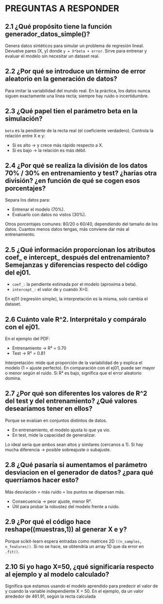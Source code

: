 # **PREGUNTAS A RESPONDER**

## **2.1 ¿Qué propósito tiene la función generador_datos_simple()?**
Genera datos sintéticos para simular un problema de regresión lineal. Devuelve pares (X, y) donde ```y = X*beta + error```. Sirve para entrenar y evaluar el modelo sin necesitar un dataset real.

## **2.2 ¿Por qué se introduce un término de error aleatorio en la generación de datos?**
Para imitar la variabilidad del mundo real. En la práctica, los datos nunca siguen exactamente una línea recta; siempre hay ruido o incertidumbre.


## **2.3 ¿Qué papel tien el parámetro beta en la simulación?**

``` beta ``` es la pendiente de la recta real (el coeficiente verdadero). Controla la relación entre X e y:

- Si es alto → y crece más rápido respecto a X.
- Si es bajo → la relación es más débil.

## **2.4 ¿Por qué se realiza la división de los datos 70% / 30% en entrenamiento y test? ¿harías otra división? ¿en función de qué se cogen esos porcentajes?**

Separa los datos para:

- Entrenar el modelo (70%).
- Evaluarlo con datos no vistos (30%).

Otros porcentajes comunes: 80/20 o 60/40, dependiendo del tamaño de los datos. Cuantos menos datos tengas, más conviene dar más al entrenamiento.

## **2.5 ¿Qué información proporcionan los atributos coef_ e intercept_ después del entrenamiento? Semejanzas y diferencias respecto del código del ej01.**

- ```coef_:``` la pendiente estimada por el modelo (aproxima a beta).
- ```intercept_:``` el valor de y cuando X=0.

En ej01 (regresión simple), la interpretación es la misma, solo cambia el dataset.

## **2.6 Cuánto vale R^2. Interprétalo y compáralo con el ej01.**

En el ejemplo del PDF:

- Entrenamiento → R² = 0.70
- Test → R² = 0.81

Interpretación: mide qué proporción de la variabilidad de y explica el modelo (1 = ajuste perfecto). En comparación con el ej01, puede ser mayor o menor según el ruido. Si R² es bajo, significa que el error aleatorio domina.

## **2.7 ¿Por qué son diferentes los valores de R^2 del test y del entrenamiento? ¿Qué valores desearíamos tener en ellos?**

Porque se evalúan en conjuntos distintos de datos.

- En entrenamiento, el modelo ajusta lo que ya vio.
- En test, mide la capacidad de generalizar.

Lo ideal sería que ambos sean altos y similares (cercanos a 1). Si hay mucha diferencia → posible sobreajuste o subajuste.

## **2.8 ¿Qué pasaría si aumentamos el parámetro desviacion en el generador de datos? ¿para qué querríamos hacer esto?**

Más desviación = más ruido = los puntos se dispersan más.

- Consecuencia → peor ajuste, menor R².
- Útil para probar la robustez del modelo frente a ruido.

## **2.9 ¿Por qué el código hace reshape((muestras,1)) al generar X e y?**

Porque scikit-learn espera entradas como matrices 2D ```((n_samples, n_features))```.
Si no se hace, se obtendría un array 1D que da error en ```.fit()```.

## **2.10 Si yo hago X=50, ¿qué significaría respecto al ejemplo y al modelo calculado?**

Significa que estamos usando el modelo aprendido para predecir el valor de y cuando la variable independiente X = 50. En el ejemplo, da un valor alrededor de 461.91, según la recta calculada